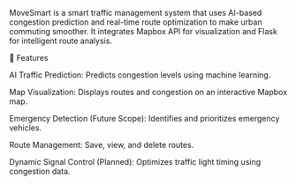 MoveSmart is a smart traffic management system that uses AI-based congestion prediction and real-time route optimization to make urban commuting smoother. It integrates Mapbox API for visualization and Flask for intelligent route analysis.

🧠 Features

 AI Traffic Prediction: Predicts congestion levels using machine learning.

Map Visualization: Displays routes and congestion on an interactive Mapbox map.

Emergency Detection (Future Scope): Identifies and prioritizes emergency vehicles.

Route Management: Save, view, and delete routes.

Dynamic Signal Control (Planned): Optimizes traffic light timing using congestion data.